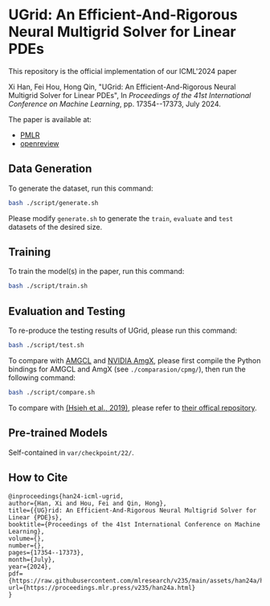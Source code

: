 # UGrid: An Efficient-And-Rigorous Neural Multigrid Solver for Linear PDEs

This repository is the official implementation of our ICML'2024 paper

Xi Han, Fei Hou, Hong Qin, 
"UGrid: An Efficient-And-Rigorous Neural Multigrid Solver for Linear PDEs",
In *Proceedings of the 41st International Conference on Machine Learning*, 
pp. 17354--17373, July 2024. 

The paper is available at:
- [PMLR](https://proceedings.mlr.press/v235/han24a.html)
- [openreview](https://openreview.net/forum?id=vFATIZXlCm)

## Data Generation

To generate the dataset, run this command:

```bash
bash ./script/generate.sh
```

Please modify `generate.sh` to generate the `train`, `evaluate` and `test` datasets of the desired size. 

## Training

To train the model(s) in the paper, run this command:

```bash
bash ./script/train.sh
```

## Evaluation and Testing

To re-produce the testing results of UGrid, please run this command: 

```bash
bash ./script/test.sh
```

To compare with 
[AMGCL](https://github.com/ddemidov/amgcl) and [NVIDIA AmgX](https://developer.nvidia.com/amgx), 
please first compile the Python bindings for AMGCL and AmgX (see `./comparasion/cpmg/`), 
then run the following command:

```bash
bash ./script/compare.sh
```

To compare with [(Hsieh et al., 2019)](https://openreview.net/forum?id=rklaWn0qK7), 
please refer to [their offical repository](https://github.com/ermongroup/Neural-PDE-Solver). 

## Pre-trained Models

Self-contained in `var/checkpoint/22/`. 

## How to Cite

```
@inproceedings{han24-icml-ugrid,
author={Han, Xi and Hou, Fei and Qin, Hong},
title={{UG}rid: An Efficient-And-Rigorous Neural Multigrid Solver for Linear {PDE}s},
booktitle={Proceedings of the 41st International Conference on Machine Learning},
volume={},
number={},
pages={17354--17373},
month={July},
year={2024},
pdf={https://raw.githubusercontent.com/mlresearch/v235/main/assets/han24a/han24a.pdf},
url={https://proceedings.mlr.press/v235/han24a.html}
}
```
